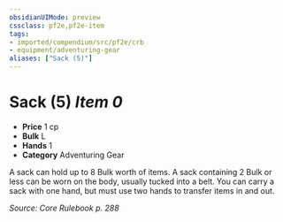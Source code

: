 ```yaml
---
obsidianUIMode: preview
cssclass: pf2e,pf2e-item
tags:
- imported/compendium/src/pf2e/crb
- equipment/adventuring-gear
aliases: ["Sack (5)"]
---
```

# Sack (5) *Item 0*  

- **Price** 1 cp
- **Bulk** L
- **Hands** 1
- **Category** Adventuring Gear

A sack can hold up to 8 Bulk worth of items. A sack containing 2 Bulk or less can be worn on the body, usually tucked into a belt. You can carry a sack with one hand, but must use two hands to transfer items in and out.

*Source: Core Rulebook p. 288*